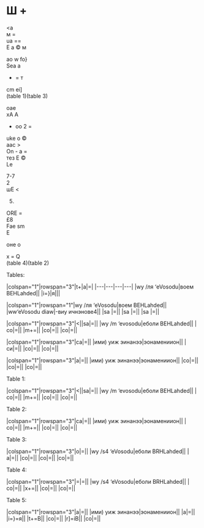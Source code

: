 # Ш + 
&lt;a  
м =  
ua ==   
Е а © м  

ao w fo}  
Sea a  

- = т  

cm ei]  
(table 1)(table 3)

oae  
xA A 

- oo 2 =   

uke о ©  
aac >  
On - а =  
тез Е ©  
Le

7-7  
2  
шE &lt;

5)

ORE =  
£8  
Fae sm  
Е  

оне о  

х = Q  
(table 4)(table 2)

Tables:

|colspan="1"|rowspan="3"|t+|a|=|
|---|---|---|---|
|wy /ля ‘eVosodu|воем BEHLahded||
|i=}|я|||

|colspan="1"|rowspan="1"|wy /ля ‘eVosodu|воем BEHLahded||
|ww‘eVosodu diaw|-виу ичнэнове4||
|sa |=||
|sa |=||
|sa |=||

|colspan="1"|rowspan="3"|<||sa|=||
|wy /m ‘evosodu|еболи BEHLahded||
|со|=||
|m+=||
|со|=||
|со|=||

|colspan="1"|rowspan="3"|са|=||
|ими) уиж эинанээ|эонамениион||
|си|=||
|со|=||
|со|=||

|colspan="1"|rowspan="3"|а|=||
|ими) уиж эинанээ|эонамениион||
|со|=||
|со|=||
|со|=||

Table 1:

|colspan="1"|rowspan="3"|<||sa|=||
|wy /m ‘evosodu|еболи BEHLahded||
|со|=||
|m+=||
|со|=||
|со|=||

Table 2:

|colspan="1"|rowspan="3"|са|=||
|ими) уиж эинанээ|эонамениион||
|со|=||
|m+=||
|со|=||
|со|=||

Table 3:

|colspan="1"|rowspan="3"|o|=||
|wy /s4 ‘eVosodu|еболи BRHLahded||
|а|=||
|со|=||
|со|=||
|со|=||

Table 4:

|colspan="1"|rowspan="3"|=|=||
|wy /s4 ‘eVosodu|еболи BRHLahded||
|со|=||
|x+=||
|со|=||
|со|=||

Table 5:

|colspan="1"|rowspan="3"|а|=||
|ими) уиж эинанээ|эонамениион||
|а|=||
|i=}=я||
|t+=В||
|со|=||
|r]=iB||
|со|=||